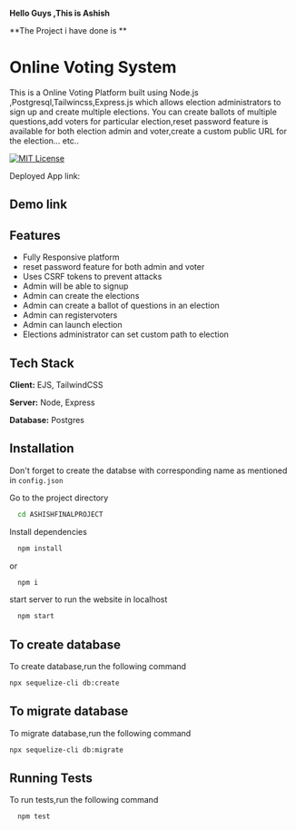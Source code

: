 **Hello Guys ,This is Ashish**

**The Project i have done is **
# Online Voting System
This is a Online Voting Platform built using Node.js ,Postgresql,Tailwincss,Express.js which allows election administrators to sign up and create multiple elections. You can create ballots of multiple questions,add voters for particular election,reset password feature is available for both election admin and voter,create a custom public URL for the election... etc..



[![MIT License](https://img.shields.io/badge/Platform-Deployed-green.svg)](https://choosealicense.com/licenses/mit/)

Deployed App link: 

## Demo link


## Features


- Fully Responsive platform
- reset password feature for both admin and voter
- Uses CSRF tokens to prevent attacks 
- Admin will be able to signup
- Admin can create the elections
- Admin can create a ballot of questions in an election
- Admin can registervoters
- Admin can launch election
- Elections administrator can set custom path to election


## Tech Stack

**Client:** EJS, TailwindCSS

**Server:** Node, Express

**Database:** Postgres


## Installation

Don't forget to create the databse with corresponding name as mentioned in `config.json`



Go to the project directory

```bash
  cd ASHISHFINALPROJECT
```

Install dependencies

```bash
  npm install
```
or
```bash
  npm i
```
start server to run the website in localhost

```bash
  npm start
```
## To create database

To create database,run the following command

```bash
npx sequelize-cli db:create
```
## To migrate database

To migrate database,run the following command

```bash
npx sequelize-cli db:migrate
```

## Running Tests

To run tests,run the following command

```bash
  npm test
```
